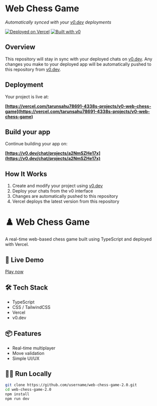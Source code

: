 # Web Chess Game

*Automatically synced with your [v0.dev](https://v0.dev) deployments*

[![Deployed on Vercel](https://img.shields.io/badge/Deployed%20on-Vercel-black?style=for-the-badge&logo=vercel)](https://vercel.com/tarunsahu78691-4338s-projects/v0-web-chess-game)
[![Built with v0](https://img.shields.io/badge/Built%20with-v0.dev-black?style=for-the-badge)](https://v0.dev/chat/projects/a2NmSZHe17x)

## Overview

This repository will stay in sync with your deployed chats on [v0.dev](https://v0.dev).
Any changes you make to your deployed app will be automatically pushed to this repository from [v0.dev](https://v0.dev).

## Deployment

Your project is live at:

**[https://vercel.com/tarunsahu78691-4338s-projects/v0-web-chess-game](https://vercel.com/tarunsahu78691-4338s-projects/v0-web-chess-game)**

## Build your app

Continue building your app on:

**[https://v0.dev/chat/projects/a2NmSZHe17x](https://v0.dev/chat/projects/a2NmSZHe17x)**

## How It Works

1. Create and modify your project using [v0.dev](https://v0.dev)
2. Deploy your chats from the v0 interface
3. Changes are automatically pushed to this repository
4. Vercel deploys the latest version from this repository

# ♟️ Web Chess Game

A real-time web-based chess game built using TypeScript and deployed with Vercel.

## 🚀 Live Demo
[Play now](https://vercel.com/your-link)

## 🛠️ Tech Stack
- TypeScript
- CSS / TailwindCSS
- Vercel
- v0.dev

## 📦 Features
- Real-time multiplayer
- Move validation
- Simple UI/UX

## 🧑‍💻 Run Locally
```bash
git clone https://github.com/username/web-chess-game-2.0.git
cd web-chess-game-2.0
npm install
npm run dev
